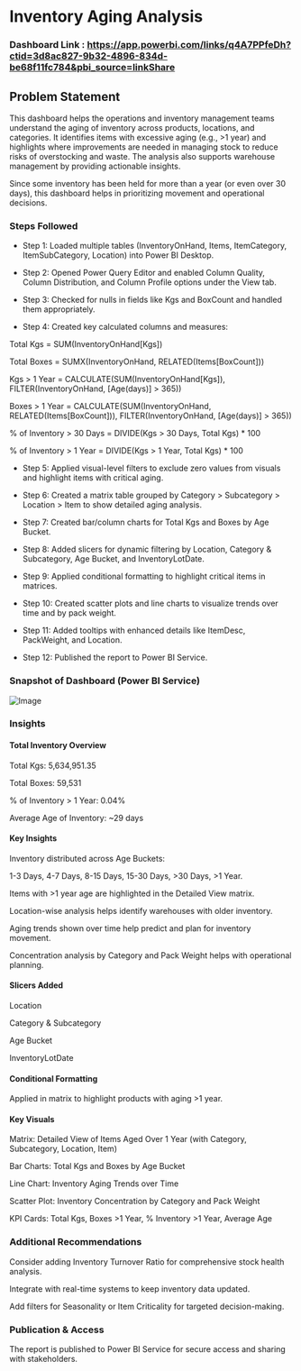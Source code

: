 # Inventory Aging Analysis

### Dashboard Link : https://app.powerbi.com/links/q4A7PPfeDh?ctid=3d8ac827-9b32-4896-834d-be68f11fc784&pbi_source=linkShare

## Problem Statement

This dashboard helps the operations and inventory management teams understand the aging of inventory across products, locations, and categories. It identifies items with excessive aging (e.g., >1 year) and highlights where improvements are needed in managing stock to reduce risks of overstocking and waste. The analysis also supports warehouse management by providing actionable insights.

Since some inventory has been held for more than a year (or even over 30 days), this dashboard helps in prioritizing movement and operational decisions.

### Steps Followed
- Step 1: Loaded multiple tables (InventoryOnHand, Items, ItemCategory, ItemSubCategory, Location) into Power BI Desktop.

- Step 2: Opened Power Query Editor and enabled Column Quality, Column Distribution, and Column Profile options under the View tab.

- Step 3: Checked for nulls in fields like Kgs and BoxCount and handled them appropriately.

- Step 4: Created key calculated columns and measures:

Total Kgs = SUM(InventoryOnHand[Kgs])

Total Boxes = SUMX(InventoryOnHand, RELATED(Items[BoxCount]))

Kgs > 1 Year = CALCULATE(SUM(InventoryOnHand[Kgs]), FILTER(InventoryOnHand, [Age(days)] > 365))

Boxes > 1 Year = CALCULATE(SUM(InventoryOnHand, RELATED(Items[BoxCount])), FILTER(InventoryOnHand, [Age(days)] > 365))

% of Inventory > 30 Days = DIVIDE(Kgs > 30 Days, Total Kgs) * 100

% of Inventory > 1 Year = DIVIDE(Kgs > 1 Year, Total Kgs) * 100

- Step 5: Applied visual-level filters to exclude zero values from visuals and highlight items with critical aging.

- Step 6: Created a matrix table grouped by Category > Subcategory > Location > Item to show detailed aging analysis.

- Step 7: Created bar/column charts for Total Kgs and Boxes by Age Bucket.

- Step 8: Added slicers for dynamic filtering by Location, Category & Subcategory, Age Bucket, and InventoryLotDate.

- Step 9: Applied conditional formatting to highlight critical items in matrices.

- Step 10: Created scatter plots and line charts to visualize trends over time and by pack weight.

- Step 11: Added tooltips with enhanced details like ItemDesc, PackWeight, and Location.

- Step 12: Published the report to Power BI Service.

### Snapshot of Dashboard (Power BI Service)
![Image](https://github.com/user-attachments/assets/de0115c9-aa2b-4a14-80b0-259c11818313)

### Insights
#### Total Inventory Overview
Total Kgs: 5,634,951.35

Total Boxes: 59,531

% of Inventory > 1 Year: 0.04%

Average Age of Inventory: ~29 days

#### Key Insights
Inventory distributed across Age Buckets:

1-3 Days, 4-7 Days, 8-15 Days, 15-30 Days, >30 Days, >1 Year.

Items with >1 year age are highlighted in the Detailed View matrix.

Location-wise analysis helps identify warehouses with older inventory.

Aging trends shown over time help predict and plan for inventory movement.

Concentration analysis by Category and Pack Weight helps with operational planning.

#### Slicers Added
Location

Category & Subcategory

Age Bucket

InventoryLotDate

#### Conditional Formatting
Applied in matrix to highlight products with aging >1 year.

#### Key Visuals
Matrix: Detailed View of Items Aged Over 1 Year (with Category, Subcategory, Location, Item)

Bar Charts: Total Kgs and Boxes by Age Bucket

Line Chart: Inventory Aging Trends over Time

Scatter Plot: Inventory Concentration by Category and Pack Weight

KPI Cards: Total Kgs, Boxes >1 Year, % Inventory >1 Year, Average Age

### Additional Recommendations
Consider adding Inventory Turnover Ratio for comprehensive stock health analysis.

Integrate with real-time systems to keep inventory data updated.

Add filters for Seasonality or Item Criticality for targeted decision-making.

### Publication & Access
The report is published to Power BI Service for secure access and sharing with stakeholders.

